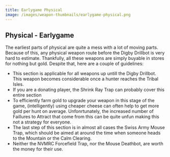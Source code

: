 ```yaml
---
title: Earlygame Physical
image: /images/weapon-thumbnails/earlygame-physical.png
---
```


## Physical - Earlygame

The earliest parts of physical are quite a mess with a lot of moving parts. Because of this, any physical weapon route before the Digby Drillbot is very hard to estimate. Thankfully, all these weapons are simply buyable in stores for nothing but gold. Despite that, here are a couple of guidelines:

- This section is applicable for all weapons up untill the Digby Drillbot. This weapon becomes considerable once a hunter reaches the Tribal Isles.
- If you are a donating player, the Shrink Ray Trap can probably cover this entire section
- To efficiently farm gold to upgrade your weapon in this stage of the game, (intelligently) using cheaper cheese can often help to get more gold per hunt on average. Unfonrtunately, the increased number of Faillures to Attract that come from this can be quite unfun making this not a strategy for everyone.
- The last step of this section is in almost all cases the Swiss Army Mouse Trap, which should be aimed at around the time when someone heads to the Mountain or the Calm Clearing.
- Neither the NVMRC Forcefield Trap, nor the Mouse Deathbot, are worth the money for their use.
